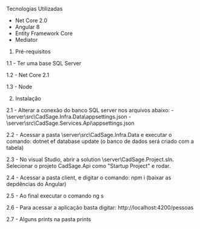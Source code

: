 Tecnologias Utilizadas
 - Net Core 2.0
 - Angular 8
 - Entity Framework Core
 - Mediator

1. Pré-requisitos
 
 1.1 - Ter uma base SQL Server
 
 1.2 - Net Core 2.1
 
 1.3 - Node

2. Instalação
 
 2.1 - Alterar a conexão do banco SQL server nos arquivos abaixo:
    - \server\src\CadSage.Infra.Data\appsettings.json
    - \server\src\CadSage.Services.Api\appsettings.json
 
 2.2 - Acessar a pasta \server\src\CadSage.Infra.Data e executar o comando: dotnet ef database update
      (o banco de dados será criado com a tabela)
 
 2.3 - No visual Studio, abrir a solution \server\CadSage.Project.sln. Selecionar o projeto CadSage.Api como "Startup Project" e rodar.

 2.4 - Acessar a pasta client, e digitar o comando: npm i (baixar as depdências do Angular)

 2.5 - Ao final executar o comando ng s

 2.6 - Para acessar a aplicação basta digitar: http://localhost:4200/pessoas

 2.7 - Alguns prints na pasta prints
